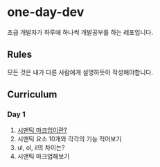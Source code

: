 # one-day-dev

초급 개발자가 하루에 하나씩 개발공부를 하는 레포입니다.

## Rules

모든 것은 내가 다른 사람에게 설명하듯이 작성해야합니다.

## Curriculum

### Day 1

1. [시맨틱 마크업이란?](https://developer.mozilla.org/ko/docs/Glossary/Semantics)
2. 시맨틱 요소 10개와 각각의 기능 적어보기
3. ul, ol, il의 차이는?
4. 시맨틱 마크업해보기
